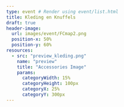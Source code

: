 ```yaml
---
type: event # Render using event/list.html
title: Kleding en Knuffels
draft: true
header-image:
  url: images/event/FCmap2.png
  position-x: 50%
  position-y: 60%
resources:
  - src: "preview_kleding.png"
    name: "preview"
    title: "Accessories Image"
    params:
      categoryWidth: 15%
      categoryHeight: 100px
      categoryX: 25%
      categoryY: 300px
---
```

<!-- 



# Accessories
Kijk naar deze coole pagina over nietaccesoires!

{{< aside >}}
    {{< factoid >}}
        TODO
    {{< /factoid >}}
{{< /aside >}} -->
